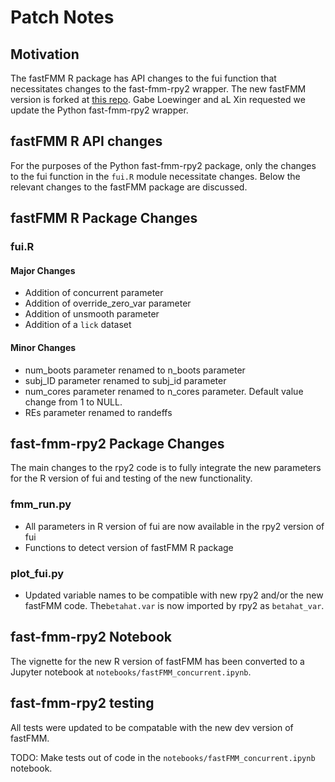 # Patch Notes

## Motivation

The fastFMM R package has API changes to the fui function that necessitates changes to the fast-fmm-rpy2 wrapper. The new fastFMM version is forked at [this repo](https://github.com/awqx/fastFMM). Gabe Loewinger and aL Xin requested we update the Python fast-fmm-rpy2 wrapper.

## fastFMM R API changes

For the purposes of the Python fast-fmm-rpy2 package, only the changes to the fui function in the `fui.R` module necessitate changes. Below the relevant changes to the fastFMM package are discussed.

## fastFMM R Package Changes

### fui.R

#### Major Changes

- Addition of concurrent parameter
- Addition of override_zero_var parameter
- Addition of unsmooth parameter
- Addition of a `lick` dataset

#### Minor Changes

- num_boots parameter renamed to n_boots parameter
- subj_ID parameter renamed to subj_id parameter
- num_cores parameter renamed to n_cores parameter. Default value change from 1 to NULL.
- REs parameter renamed to randeffs

## fast-fmm-rpy2 Package Changes

The main changes to the rpy2 code is to fully integrate the new parameters for the R version of fui and testing of the new functionality.

### fmm_run.py

- All parameters in R version of fui are now available in the rpy2 version of fui
- Functions to detect version of fastFMM R package

### plot_fui.py

- Updated variable names to be compatible with new rpy2 and/or the new fastFMM code. The`betahat.var` is now imported by rpy2 as `betahat_var`.

## fast-fmm-rpy2 Notebook

The vignette for the new R version of fastFMM has been converted to a Jupyter notebook at `notebooks/fastFMM_concurrent.ipynb`.

## fast-fmm-rpy2 testing

All tests were updated to be compatable with the new dev version of fastFMM.

TODO: Make tests out of code in the `notebooks/fastFMM_concurrent.ipynb` notebook.

